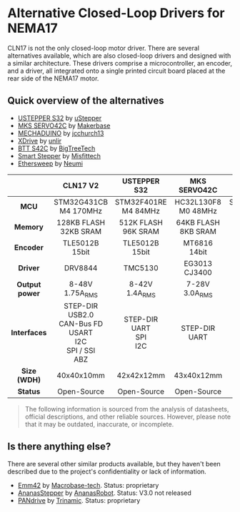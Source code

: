 # Alternative Closed-Loop Drivers for NEMA17

CLN17 is not the only closed-loop motor driver. There are several alternatives available, which are also closed-loop drivers and designed with a similar architecture. These drivers comprise a microcontroller, an encoder, and a driver, all integrated onto a single printed circuit board placed at the rear side of the NEMA17 motor.

## Quick overview of the alternatives

- [USTEPPER S32](https://github.com/uStepper/uStepperS) by [uStepper](https://github.com/uStepper)
- [MKS SERVO42C](https://github.com/makerbase-mks/MKS-SERVO42C) by [Makerbase](https://github.com/makerbase-mks)
- [MECHADUINO](https://github.com/jcchurch13/Mechaduino-Hardware) by [jcchurch13](https://github.com/jcchurch13)
- [XDrive](https://github.com/unlir/XDrive) by [unlir](https://github.com/unlir)
- [BTT S42C](https://biqu.equipment/products/bigtreetech-s42c-v1-0-42-stepper-motor-closed-loop-driver-board-with-oled-display) by [BigTreeTech](https://github.com/bigtreetech)
- [Smart Stepper](https://github.com/Misfittech/nano_stepper) by [Misfittech](https://github.com/Misfittech)
- [Ethersweep](https://github.com/Neumi/ethersweep) by [Neumi](https://github.com/Neumi)

|                  |                           CLN17 V2                           |           USTEPPER S32            |      MKS SERVO42C       |         BTT S42C          |             MECHADUINO              |            Smart Stepper             |                  XDrive                  |             Ethersweep              |
| :--------------: | :----------------------------------------------------------: | :-------------------------------: | :---------------------: | :-----------------------: | :---------------------------------: | :----------------------------------: | :--------------------------------------: | :---------------------------------: |
|     **MCU**      |                  STM32G431CB<br/>M4 170MHz                   |     STM32F401RE<br/>M4 84MHz      | HC32L130F8<br/>M0 48MHz | STM32G031G8<br/>M0+ 64MHz |      ATSAMD21G18<br/>M0+ 48MHz      |       STM32F103CB<br/>M3 72MHz       |         STM32F103CB<br/>M3 72MHz         |      STM32F103C8<br/>M3 72MHz       |
|    **Memory**    |                  128KB FLASH<br/> 32KB SRAM                  |      512K FLASH<br/>96K SRAM      | 64KB FLASH<br/>8KB SRAM |  64KB FLASH<br/>8KB SRAM  |      256KB FLASH<br/>32KB SRAM      |      256KB FLASH<br/>32KB SRAM       |        128KB FLASH<br/>20KB SRAM         |      64KB FLASH<br/>20KB SRAM       |
|   **Encoder**    |                      TLE5012B<br/>15bit                      |        TLE5012B<br/>15bit         |    MT6816<br/>14bit     |    TLE5012B<br/>15bit     |          AS5047D<br/>14bit          |          AS5047D<br/>14bit           |             MT6816<br/>14bit             |          AS5600<br/>12bit           |
|    **Driver**    |                           DRV8844                            |              TMC5130              |    EG3013<br/>CJ3400    |     EG3013<br/>A03400     |                A4954                |                A4954                 |                 TB67H450                 |               TMC2209               |
| **Output power** |                     8-48V<br/>1.75A<sub>RMS</sub>                     |        8-42V<br/>1.4A<sub>RMS</sub>        |   7-28V<br/>3.0A<sub>RMS</sub>   |   12-24V<br/>3.0A<sub>RMS</sub>    |         8-25V<br/>2.0A<sub>RMS</sub>         |         8-35V<br/>2.0A<sub>RMS</sub>          |           6-38V<br/>2.5A<sub>RMS</sub>            |         6-30V<br/>1.4A<sub>RMS</sub>         |
|  **Interfaces**  | STEP-DIR<br/>USB2.0<br/>CAN-Bus FD<br/>USART<br/>I2C<br/>SPI / SSI<br/>ABZ | STEP-DIR<br/>UART<br/>SPI<br/>I2C |    STEP-DIR<br/>UART    | STEP-DIR<br/>UART<br/>SPI | STEP-DIR<br/>USB2.0<br/>SPI<br/>I2C | STEP-DIR<br/>USB2.0<br/>UART<br/>I2C | STEP-DIR<br/>USB2.0 or CAN-Bus<br/>RS485 | USB2.0<br/>SPI<br/>I2C<br/>Ethernet |
|  **Size (WDH)**  |                          40x40x10mm                          |            42x42x12mm             |       43x40x12mm        |        40x40x12mm         |             42x42x16mm              |              42x42x16mm              |                40x40x12mm                |             40x40x25mm              |
|    **Status**    |                         Open-Source                          |            Open-Source            |       Open-Source       |        Proprietary        |             Open-Source             |             Open-Source              |               Open-Source                |             Open-Source             |

> The following information is sourced from the analysis of datasheets, official descriptions, and other reliable sources. However, please note that it may be outdated, inaccurate, or incomplete.

## Is there anything else?

There are several other similar products available, but they haven't been described due to the project's confidentiality or lack of information.

- [Emm42](https://github.com/Macrobase-tech/Emm42) by [Macrobase-tech](https://github.com/Macrobase-tech). Status: proprietary
- [AnanasStepper](https://github.com/AnanasRobot/AnanasStepper) by [AnanasRobot](https://github.com/AnanasRobot). Status: V3.0 not released
- [PANdrive](https://www.trinamic.com/products/pandrive-smart-motors/) by [Trinamic](https://www.trinamic.com/). Status: proprietary
